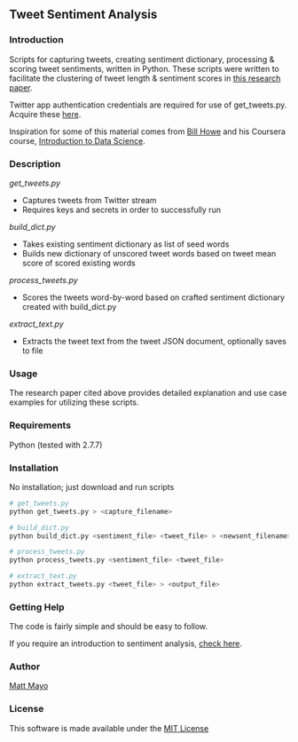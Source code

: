 ## Tweet Sentiment Analysis

### Introduction

Scripts for capturing tweets, creating sentiment dictionary, processing & scoring tweet sentiments, written in Python. These scripts were written to facilitate the clustering of tweet length & sentiment scores in [this research paper](http://arxiv.org/pdf/1406.3287v1.pdf).

Twitter app authentication credentials are required for use of get_tweets.py. Acquire these [here](https://dev.twitter.com/).

Inspiration for some of this material comes from [Bill Howe](http://homes.cs.washington.edu/~billhowe/) and his Coursera course, [Introduction to Data Science](https://www.coursera.org/course/datasci).

### Description

*get_tweets.py*

- Captures tweets from Twitter stream
- Requires keys and secrets in order to successfully run

*build_dict.py*

- Takes existing sentiment dictionary as list of seed words
- Builds new dictionary of unscored tweet words based on tweet mean score of scored existing words

*process_tweets.py*

- Scores the tweets word-by-word based on crafted sentiment dictionary created with build_dict.py

*extract_text.py*

- Extracts the tweet text from the tweet JSON document, optionally saves to file
 
### Usage

The research paper cited above provides detailed explanation and use case examples for utilizing these scripts.

### Requirements

Python (tested with 2.7.7)

### Installation

No installation; just download and run scripts

```python
# get_tweets.py
python get_tweets.py > <capture_filename>

# build_dict.py
python build_dict.py <sentiment_file> <tweet_file> > <newsent_filename>

# process_tweets.py
python process_tweets.py <sentiment_file> <tweet_file>

# extract_text.py
python extract_tweets.py <tweet_file> > <output_file>
```

### Getting Help

The code is fairly simple and should be easy to follow.

If you require an introduction to sentiment analysis, [check here](http://en.wikipedia.org/wiki/Sentiment_analysis).

### Author

[Matt Mayo](http://about.me/mattmayo)

### License

This software is made available under the [MIT License](http://choosealicense.com/licenses/mit/)
